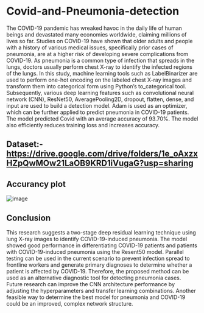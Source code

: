 # Covid-and-Pneumonia-detection
The COVID-19 pandemic has wreaked havoc in the daily life of human beings and devastated many economies worldwide, claiming millions of lives so far. Studies on COVID-19 have shown that older adults and people with a history of various medical issues, specifically prior cases of pneumonia, are at a higher risk of developing severe complications from COVID-19. As pneumonia is a common type of infection that spreads in the lungs, doctors usually perform chest X-ray to identify the infected regions of the lungs. In this study, machine learning tools such as LabelBinarizer are used to perform one-hot encoding on the labeled chest X-ray images and transform them into categorical form using Python’s to_categorical tool. Subsequently, various deep learning features such as convolutional neural network (CNN), ResNet50, AveragePooling2D, dropout, flatten, dense, and input are used to build a detection model. Adam is used as an optimizer, which can be further applied to predict pneumonia in COVID-19 patients. The model predicted Covid with an average accuracy of 93.70%. The model also efficiently reduces training loss and increases accuracy.


## Dataset:-https://drive.google.com/drive/folders/1e_oAxzxHZpQwMOw21LaOB9KRD1iVugaG?usp=sharing

## Accurancy plot
![image](https://user-images.githubusercontent.com/86012289/139531669-79f32d2e-3b97-498f-9f2c-409b9f69e628.png)


## Conclusion
This research suggests a two-stage deep residual learning technique using lung X-ray images to identify COVID-19-induced pneumonia. The model showed good performance in differentiating COVID-19 patients and patients with COVID-19-induced pneumonia using the Resent50 model. Parallel testing can be used in the current scenario to prevent infection spread to frontline workers and generate primary diagnoses to determine whether a patient is affected by COVID-19. Therefore, the proposed method can be used as an alternative diagnostic tool for detecting pneumonia cases. Future research can improve the CNN architecture performance by adjusting the hyperparameters and transfer learning combinations. Another feasible way to determine the best model for pneumonia and COVID-19 could be an improved, complex network structure.


